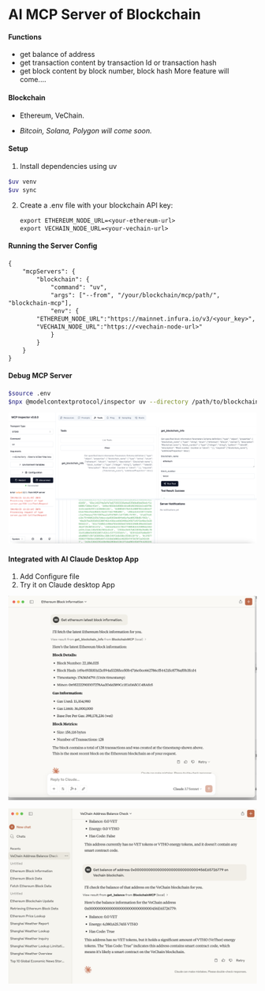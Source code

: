 # AI MCP Server of Blockchain

#### Functions

* get balance of address
* get transaction content by transaction Id or transaction hash
* get block content by block number, block hash
  More feature will come....

#### Blockchain

- Ethereum, VeChain.

- *Bitcoin, Solana, Polygon will come soon.*

#### Setup

1. Install dependencies using uv

```bash
$uv venv
$uv sync
```

2. Create a .env file with your blockchain API key:

   ```
   export ETHEREUM_NODE_URL=<your-ethereum-url>
   export VECHAIN_NODE_URL=<your-vechain-url>
   ```

#### Running the Server Config

```
{
    "mcpServers": {
        "blockchain": {
            "command": "uv",
            "args": ["--from", "/your/blockchain/mcp/path/", "blockchain-mcp"],
            "env": {
  		"ETHEREUM_NODE_URL":"https://mainnet.infura.io/v3/<your_key>",
		"VECHAIN_NODE_URL":"https://<vechain-node-url>"
            }
        }
    }
}
```

#### Debug MCP Server

```bash
$source .env
$npx @modelcontextprotocol/inspector uv --directory /path/to/blockchain-mcp run blockchain-mcp
```

![1743655193977](image/README/1743655193977.png)

#### Integrated with AI Claude Desktop App

1. Add Configure file
2. Try it on Claude desktop App

![1743654998520](image/README/1743654998520.png)

![1743851610820](image/README/1743851610820.jpg)

